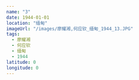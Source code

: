 ```yaml
---
name: "3"
date: 1944-01-01
location: "缅甸"
imageUrl: "/images/廖耀湘,何应钦_缅甸_1944_13.JPG"
tags:
  - 廖耀湘
  - 何应钦
  - 缅甸
  - 1944
latitude: 0
longitude: 0
---
```

